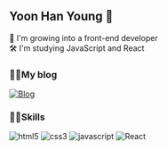 ## Yoon Han Young 👋
🧑 I'm growing into a front-end developer<br />
🛠 I'm studying JavaScript and React<br />

### 🙋‍♂️My blog
<a href="https://velog.io/@yoon_han0">![Blog](https://img.shields.io/badge/Blog-11B48A?style=flat-square&logo=Vimeo&logoColor=white&link=https://velog.io/@yoon_han0)</a>

### 👩‍💻Skills
![html5](https://img.shields.io/badge/html5-%23E34F26.svg?style=flat-square&logo=html5&logoColor=white)
![css3](https://img.shields.io/badge/css3-%231572B6.svg?style=flat-square&logo=css3&logoColor=white)
![javascript](https://img.shields.io/badge/JavaScript-%23323330.svg?style=flat-square&logo=javascript&logoColor=%23F7DF1E)
![React](https://img.shields.io/badge/React-#61DAFB.svg?style=flat-square&logo=react&logoColor=white)

<!--
**YoonHan0/YoonHan0** is a ✨ _special_ ✨ repository because its `README.md` (this file) appears on your GitHub profile.

Here are some ideas to get you started:

- 🔭 I’m currently working on ...
- 🌱 I’m currently learning ...
- 👯 I’m looking to collaborate on ...
- 🤔 I’m looking for help with ...
- 💬 Ask me about ...
- 📫 How to reach me: ...
- 😄 Pronouns: ...
- ⚡ Fun fact: ...
-->

